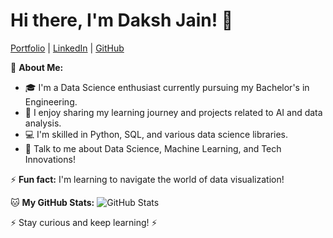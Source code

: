 # Hi there, I'm Daksh Jain! 👋

[Portfolio](SOON) | [LinkedIn](https://www.linkedin.com/in/daksh-jain-6b31772b9) | [GitHub](https://github.com/itsdakshjain)

🤵 **About Me:**
- 🎓 I'm a Data Science enthusiast currently pursuing my Bachelor's in Engineering.
- 📝 I enjoy sharing my learning journey and projects related to AI and data analysis.
- 💻 I'm skilled in Python, SQL, and various data science libraries.
- 💬 Talk to me about Data Science, Machine Learning, and Tech Innovations!

⚡ **Fun fact:** I'm learning to navigate the world of data visualization!

🐱 **My GitHub Stats:**
![GitHub Stats](https://github-readme-stats.vercel.app/api?username=itsdakshjain&show_icons=true&theme=radical)

⚡️ Stay curious and keep learning! ⚡️
